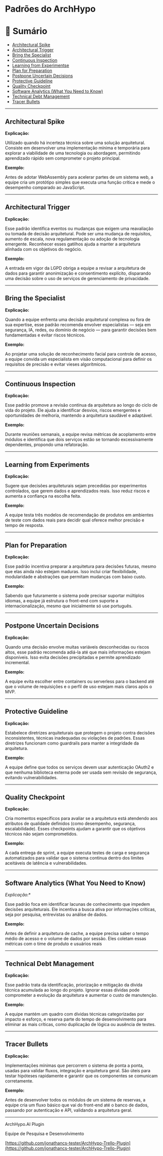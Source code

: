 # Padrões do ArchHypo

# 📑 Sumário
- [Architectural Spike](#architectural-spike)
- [Architectural Trigger](#architectural-trigger)
- [Bring the Specialist](#bring-the-specialiste)
- [Continuous Inspection](#continuous-inspection)
- [Learning from Experimentse](#learning-from-experiments)
- [Plan for Preparation](#plan-for-preparation)
- [Postpone Uncertain Decisions](#postpone-uncertain-decisions)
- [Protective Guideline](#protective-guideline)
- [Quality Checkpoint](#quality-checkpoint)
- [Software Analytics (What You Need to Know)](#software-analytics-what-you-need-to-know) 
- [Technical Debt Management](#technical-debt-management)
- [Tracer Bullets](#tracer-bullets)

---
## Architectural Spike
**Explicação:**

Utilizado quando há incerteza técnica sobre uma solução arquitetural. Consiste em desenvolver uma implementação mínima e temporária para explorar a viabilidade de uma tecnologia ou abordagem, permitindo aprendizado rápido sem comprometer o projeto principal.

**Exemplo:**

Antes de adotar WebAssembly para acelerar partes de um sistema web, a equipe cria um protótipo simples que executa uma função crítica e mede o desempenho comparado ao JavaScript.

---

## Architectural Trigger
**Explicação:**

Esse padrão identifica eventos ou mudanças que exigem uma reavaliação ou tomada de decisão arquitetural. Pode ser uma mudança de requisitos, aumento de escala, nova regulamentação ou adoção de tecnologia emergente. Reconhecer esses gatilhos ajuda a manter a arquitetura alinhada com os objetivos do negócio.

**Exemplo:**

A entrada em vigor da LGPD obriga a equipe a revisar a arquitetura de dados para garantir anonimização e consentimento explícito, disparando uma decisão sobre o uso de serviços de gerenciamento de privacidade.

--- 

## Bring the Specialist
**Explicação:**

Quando a equipe enfrenta uma decisão arquitetural complexa ou fora de sua expertise, esse padrão recomenda envolver especialistas — seja em segurança, IA, redes, ou domínio de negócio — para garantir decisões bem fundamentadas e evitar riscos técnicos.

**Exemplo:**

Ao projetar uma solução de reconhecimento facial para controle de acesso, a equipe convida um especialista em visão computacional para definir os requisitos de precisão e evitar vieses algorítmicos.

---
  
## Continuous Inspection
**Explicação:**

Esse padrão promove a revisão contínua da arquitetura ao longo do ciclo de vida do projeto. Ele ajuda a identificar desvios, riscos emergentes e oportunidades de melhoria, mantendo a arquitetura saudável e adaptável.

**Exemplo:**

Durante reuniões semanais, a equipe revisa métricas de acoplamento entre módulos e identifica que dois serviços estão se tornando excessivamente dependentes, propondo uma refatoração.

---
  
## Learning from Experiments
**Explicação:**

Sugere que decisões arquiteturais sejam precedidas por experimentos controlados, que gerem dados e aprendizados reais. Isso reduz riscos e aumenta a confiança na escolha feita.

**Exemplo:**

A equipe testa três modelos de recomendação de produtos em ambientes de teste com dados reais para decidir qual oferece melhor precisão e tempo de resposta.

---

## Plan for Preparation
**Explicação:**

Esse padrão incentiva preparar a arquitetura para decisões futuras, mesmo que elas ainda não estejam maduras. Isso inclui criar flexibilidade, modularidade e abstrações que permitam mudanças com baixo custo.

**Exemplo:**

Sabendo que futuramente o sistema pode precisar suportar múltiplos idiomas, a equipe já estrutura o front-end com suporte a internacionalização, mesmo que inicialmente só use português.

---

## Postpone Uncertain Decisions
**Explicação:**

Quando uma decisão envolve muitas variáveis desconhecidas ou riscos altos, esse padrão recomenda adiá-la até que mais informações estejam disponíveis. Isso evita decisões precipitadas e permite aprendizado incremental.

**Exemplo:**

A equipe evita escolher entre containers ou serverless para o backend até que o volume de requisições e o perfil de uso estejam mais claros após o MVP.

---

## Protective Guideline
**Explicação:**

Estabelece diretrizes arquiteturais que protegem o projeto contra decisões inconsistentes, técnicas inadequadas ou violações de padrões. Essas diretrizes funcionam como guardrails para manter a integridade da arquitetura.

**Exemplo:**

A equipe define que todos os serviços devem usar autenticação OAuth2 e que nenhuma biblioteca externa pode ser usada sem revisão de segurança, evitando vulnerabilidades.

---

## Quality Checkpoint
**Explicação:**

Cria momentos específicos para avaliar se a arquitetura está atendendo aos atributos de qualidade definidos (como desempenho, segurança, escalabilidade). Esses checkpoints ajudam a garantir que os objetivos técnicos não sejam comprometidos.

**Exemplo:**

A cada entrega de sprint, a equipe executa testes de carga e segurança automatizados para validar que o sistema continua dentro dos limites aceitáveis de latência e vulnerabilidades.

---

## Software Analytics (What You Need to Know)
*Explicação:**

Esse padrão foca em identificar lacunas de conhecimento que impedem decisões arquiteturais. Ele incentiva a busca ativa por informações críticas, seja por pesquisa, entrevistas ou análise de dados.

**Exemplo:**

Antes de definir a arquitetura de cache, a equipe precisa saber o tempo médio de acesso e o volume de dados por sessão. Eles coletam essas métricas com o time de produto e usuários reais

---

## Technical Debt Management
**Explicação:**

Esse padrão trata da identificação, priorização e mitigação da dívida técnica acumulada ao longo do projeto. Ignorar essas dívidas pode comprometer a evolução da arquitetura e aumentar o custo de manutenção.

**Exemplo:**

A equipe mantém um quadro com dívidas técnicas categorizadas por impacto e esforço, e reserva parte do tempo de desenvolvimento para eliminar as mais críticas, como duplicação de lógica ou ausência de testes.

---

## Tracer Bullets
**Explicação:**

Implementações mínimas que percorrem o sistema de ponta a ponta, usadas para validar fluxos, integração e arquitetura geral. São úteis para testar hipóteses rapidamente e garantir que os componentes se comunicam corretamente.

**Exemplo:**

Antes de desenvolver todos os módulos de um sistema de reservas, a equipe cria um fluxo básico que vai do front-end até o banco de dados, passando por autenticação e API, validando a arquitetura geral.

---

ArchHypo.AI Plugin

Equipe de Pesquisa e Desenvolvimento

[https://github.com/jonathancs-tester/ArchHypo-Trello-Plugin](https://github.com/jonathancs-tester/ArchHypo-Trello-Plugin)
